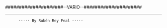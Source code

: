 #####################--VARIO--#####################

---------------------------------------------------

          ····· By Rubén Rey Feal ·····
